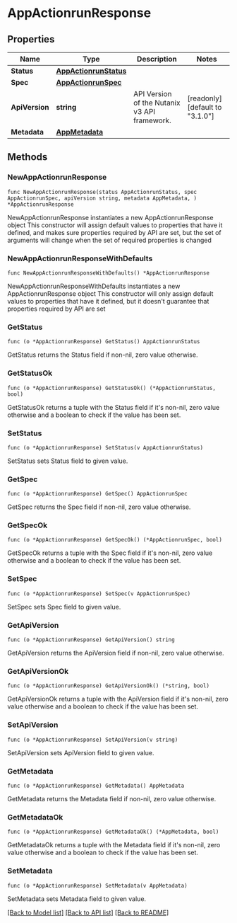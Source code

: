 # AppActionrunResponse

## Properties

Name | Type | Description | Notes
------------ | ------------- | ------------- | -------------
**Status** | [**AppActionrunStatus**](AppActionrunStatus.md) |  | 
**Spec** | [**AppActionrunSpec**](AppActionrunSpec.md) |  | 
**ApiVersion** | **string** | API Version of the Nutanix v3 API framework. | [readonly] [default to "3.1.0"]
**Metadata** | [**AppMetadata**](AppMetadata.md) |  | 

## Methods

### NewAppActionrunResponse

`func NewAppActionrunResponse(status AppActionrunStatus, spec AppActionrunSpec, apiVersion string, metadata AppMetadata, ) *AppActionrunResponse`

NewAppActionrunResponse instantiates a new AppActionrunResponse object
This constructor will assign default values to properties that have it defined,
and makes sure properties required by API are set, but the set of arguments
will change when the set of required properties is changed

### NewAppActionrunResponseWithDefaults

`func NewAppActionrunResponseWithDefaults() *AppActionrunResponse`

NewAppActionrunResponseWithDefaults instantiates a new AppActionrunResponse object
This constructor will only assign default values to properties that have it defined,
but it doesn't guarantee that properties required by API are set

### GetStatus

`func (o *AppActionrunResponse) GetStatus() AppActionrunStatus`

GetStatus returns the Status field if non-nil, zero value otherwise.

### GetStatusOk

`func (o *AppActionrunResponse) GetStatusOk() (*AppActionrunStatus, bool)`

GetStatusOk returns a tuple with the Status field if it's non-nil, zero value otherwise
and a boolean to check if the value has been set.

### SetStatus

`func (o *AppActionrunResponse) SetStatus(v AppActionrunStatus)`

SetStatus sets Status field to given value.


### GetSpec

`func (o *AppActionrunResponse) GetSpec() AppActionrunSpec`

GetSpec returns the Spec field if non-nil, zero value otherwise.

### GetSpecOk

`func (o *AppActionrunResponse) GetSpecOk() (*AppActionrunSpec, bool)`

GetSpecOk returns a tuple with the Spec field if it's non-nil, zero value otherwise
and a boolean to check if the value has been set.

### SetSpec

`func (o *AppActionrunResponse) SetSpec(v AppActionrunSpec)`

SetSpec sets Spec field to given value.


### GetApiVersion

`func (o *AppActionrunResponse) GetApiVersion() string`

GetApiVersion returns the ApiVersion field if non-nil, zero value otherwise.

### GetApiVersionOk

`func (o *AppActionrunResponse) GetApiVersionOk() (*string, bool)`

GetApiVersionOk returns a tuple with the ApiVersion field if it's non-nil, zero value otherwise
and a boolean to check if the value has been set.

### SetApiVersion

`func (o *AppActionrunResponse) SetApiVersion(v string)`

SetApiVersion sets ApiVersion field to given value.


### GetMetadata

`func (o *AppActionrunResponse) GetMetadata() AppMetadata`

GetMetadata returns the Metadata field if non-nil, zero value otherwise.

### GetMetadataOk

`func (o *AppActionrunResponse) GetMetadataOk() (*AppMetadata, bool)`

GetMetadataOk returns a tuple with the Metadata field if it's non-nil, zero value otherwise
and a boolean to check if the value has been set.

### SetMetadata

`func (o *AppActionrunResponse) SetMetadata(v AppMetadata)`

SetMetadata sets Metadata field to given value.



[[Back to Model list]](../README.md#documentation-for-models) [[Back to API list]](../README.md#documentation-for-api-endpoints) [[Back to README]](../README.md)


